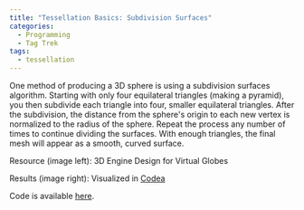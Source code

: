 ```yaml
---
title: "Tessellation Basics: Subdivision Surfaces"
categories:
  - Programming
  - Tag Trek
tags:
  - tessellation
---
```


One method of producing a 3D sphere is using a subdivision surfaces algorithm. Starting with only four equilateral triangles (making a pyramid), you then subdivide each triangle into four, smaller equilateral triangles. After the subdivision, the distance from the sphere's origin to each new vertex is normalized to the radius of the sphere. Repeat the process any number of times to continue dividing the surfaces. With enough triangles, the final mesh will appear as a smooth, curved surface.

Resource (image left): 3D Engine Design for Virtual Globes

Results (image right): Visualized in [Codea](http://codea.io)

Code is available [here](https://github.com/brianolive/SubdivisionSurfaces.codea).

<img src="/images/subdivision.png" class="align-center" alt="">